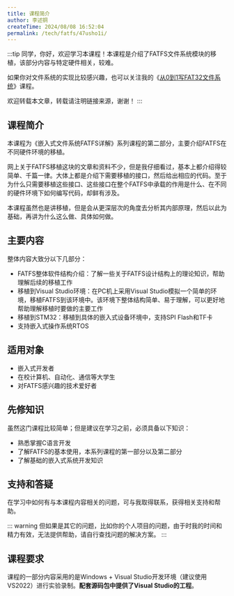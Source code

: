 ```yaml
---
title: 课程简介
author: 李述铜
createTime: 2024/08/08 16:52:04
permalink: /tech/fatfs/47usho1i/
---
```

:::tip
同学，你好，欢迎学习本课程！本课程是介绍了FATFS文件系统模块的移植，该部分内容与特定硬件相关，较难。

如果你对文件系统的实现比较感兴趣，也可以关注我的《[从0到1写FAT32文件系统](https://wuptg.xetlk.com/s/VeHie)》课程。

欢迎转载本文章，转载请注明链接来源，谢谢！
:::

## 课程简介
本课程为《嵌入式文件系统FATFS详解》系列课程的第二部分，主要介绍FATFS在不同硬件环境的移植。

网上关于FATFS移植这块的文章和资料不少，但是我仔细看过，基本上都介绍得较简单、千篇一律。大体上都是介绍下需要移植的接口，然后给出相应的代码。至于为什么只需要移植这些接口、这些接口在整个FATFS中承载的作用是什么、在不同的硬件环境下如何编写代码，却鲜有涉及。

本课程虽然也是讲移植，但是会从更深层次的角度去分析其内部原理，然后以此为基础，再讲为什么这么做、具体如何做。

## 主要内容
整体内容大致分以下几部分：

- FATFS整体软件结构介绍：了解一些关于FATFS设计结构上的理论知识，帮助理解后续的移植工作
- 移植到Visual Studio环境：在PC机上采用Visual Studio模拟一个简单的环境，移植FATFS到该环境中。该环境下整体结构简单、易于理解，可以更好地帮助理解移植时要做的主要工作
- 移植到STM32：移植到具体的嵌入式设备环境中，支持SPI Flash和TF卡
- 支持嵌入式操作系统RTOS
  
## 适用对象

- 嵌入式开发者
- 在校计算机、自动化、通信等大学生
- 对FATFS感兴趣的技术爱好者
  
## 先修知识

虽然这门课程比较简单；但是建议在学习之前，必须具备以下知识：

- 熟悉掌握C语言开发
- 了解FATFS的基本使用，本系列课程的第一部分以及第二部分
- 了解基础的嵌入式系统开发知识

## 支持和答疑
在学习中如何有与本课程内容相关的问题，可与我取得联系，获得相关支持和帮助。

::: warning
但如果是其它的问题，比如你的个人项目的问题，由于时我的时间和精力有效，无法提供帮助，请自行查找问题的解决方案。
:::

## 课程要求
课程的一部分内容采用的是Windows + Visual Studio开发环境（建议使用VS2022）进行实验录制。**配套源码包中提供了Visual Studio的工程**。

